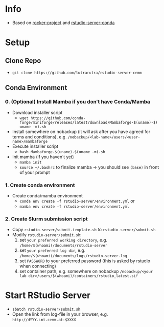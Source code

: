 # Info

- Based on [rocker-project](https://rocker-project.org/use/singularity.html) and [rstudio-server-conda](https://github.com/grst/rstudio-server-conda)


# Setup


## Clone Repo
- `git clone https://github.com/lutrarutra/rstudio-server-cemm`

## Conda Environment

### 0. (Optional) Install Mamba if you don't have Conda/Mamba
- Download installer script
    - `wget https://github.com/conda-forge/miniforge/releases/latest/download/Mambaforge-$(uname)-$(uname -m).sh`
- Install somewhere on nobackup (it will ask after you have agreed for terms and conditions),
e.g. `/nobackup/<lab-name>/users/<user-name>/mambaforge`
- Execute installer script
    - `bash Mambaforge-$(uname)-$(uname -m).sh`
- Init mamba (if you haven't yet)
    - `mamba init`
    - `source ~/.bashrc` to finalize mamba -> you should see `(base)` in front of your prompt

### 1. Create conda environment
- Create conda/mamba environment
    - `conda env create -f rstudio-server/environment.yml`
    or
    - `mamba env create -f rstudio-server/environment.yml`

### 2. Create Slurm submission script
- Copy  `rstudio-server/submit.template.sh` to `rstudio-server/submit.sh`
- Modify `rstudio-server/submit.sh`:
    1. set `your preferred working directory`, e.g. `/home/$(whoami)/documents/rstudio-server`
    2. set `your preferred log dir`, e.g. `/home/$(whoami)/documents/logs/rstudio-server.log`
    3. set `PASSWORD` to your preferred password (this is asked by rstudio when connecting)
    4. set container path, e.g. somewhere on nobackup `/nobackup/<your lab dir>/users/$(whoami)/containers/rstudio_latest.sif`

# Start RStudio Server
- `sbatch rstudio-server/submit.sh`
- Open the link from log-file in your browser, e.g. `http://dYYY.int.cemm.at:$XXXX`






